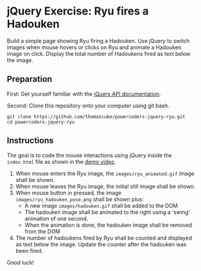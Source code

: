 # jQuery Exercise: Ryu fires a Hadouken

Build a simple page showing Ryu firing a Hadouken. Use jQuery to switch images when mouse hovers or clicks on Ryu and animate a Hadouken image on click. Display the total number of Hadoukens fired as text below the image.

## Preparation

First: Get yourself familiar with the [jQuery API documentation](http://api.jquery.com/).

Second: Clone this repository onto your computer using git bash.

```
git clone https://github.com/thomascube/powercoders-jquery-ryu.git
cd powercoders-jquery-ryu
```

## Instructions

The goal is to code the mouse interactions using jQuery inside the `index.html` file as shown in the [demo video](https://www.dropbox.com/sh/ubzin2y7vdfd7lz/AAB5PyM3-6gckn7K24Oelidda?dl=0&preview=jquery-ryu.mp4#).

1. When mouse enters the Ryu image, the `images/ryu_animated.gif` image shall be shown.
2. When mouse leaves the Ryu image, the initial still image shall be shown.
3. When mouse button in pressed, the image `images/ryu_hadouken_pose.png` shall be shown plus:
   * A new image `images/hadouken.gif` shall be added to the DOM
   * The hadouken image shall be animated to the right using a 'swing' animation of one second.
   * When the animation is done, the hadouken image shall be removed from the DOM
4. The number of hadoukens fired by Ryu shall be counted and displayed as text below the image. Update the counter after the hadouken was been fired.

Good luck!
